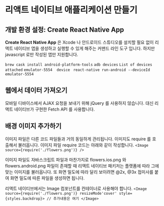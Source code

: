 # 리액트 네이티브 애플리케이션 만들기

## 개발 환경 설정: Create React Native App

**Create React Native App** 은 Xcode 나 안드로이드 스튜디오를 설치할 필요 없이 리액트 네이티브 앱을 생성하고 실행할 수 있게 해주는 커맨드 라인 도구 입니다. 하지만 javascript 로만 작성된 앱만 지원합니다. 

``brew cask install android-platform-tools``
``adb devices``
``List of devices attached``
``emulator-5554  device``
`` react-native run-android --deviceId emulator-5554``

## 웹에서 데이터 가져오기
모바일 디바이스에서 AJAX 요청을 보내기 위해 jQuery 를 사용하지 않습니다. 대신 리액트 네이티브가 구현한 Fetch API 를 사용합니다. 

## 배경 이미지 추가하기
이미지 파일은 다른 코드 파일들과 거의 동일하게 관리됩니다. 이미지도 require 를 호출해서 불러옵니다. 
이미지 파일 require 코드는 아래와 같이 작성합니다.
 ``<Image source={require('./flowers.png')} />``

이미지 파일도 자바스크립트 파일과 마찬가지로 flowers.ios.png 와 flowers.android.png 파일이 존재할 때 리액트 네이티브 패키저는 플랫폼에 따라 그에 맞는 이미지를 불러옵니다. 또 화면 밀도에 따라 달리 보이려면 @2x, @3x 접미사를 붙여 화면 밀도에 따른 파일을 생성하면 됩니다. 

리액트 네이티브에서는 Image 컴포넌트를 컨테이너로 사용해야 합니다.
``<Image source={require('./flowers.png')} resizeMode'cover' style={styles.backdrop}> // 추가내용은 여기 </Image>``
<!--stackedit_data:
eyJoaXN0b3J5IjpbLTExMjYwOTQyNTYsLTM5MTQ2MjkwNiwxMz
Y3OTE3NTgyLC0xODA4MjcyNDM1LC00ODc0NDI3ODEsOTE2MjQy
MDU2LDQzMDY4MzMyXX0=
-->